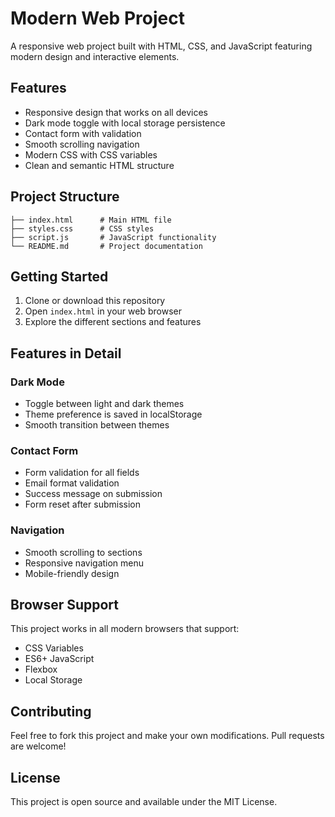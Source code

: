 # Modern Web Project

A responsive web project built with HTML, CSS, and JavaScript featuring modern design and interactive elements.

## Features

- Responsive design that works on all devices
- Dark mode toggle with local storage persistence
- Contact form with validation
- Smooth scrolling navigation
- Modern CSS with CSS variables
- Clean and semantic HTML structure

## Project Structure

```
├── index.html      # Main HTML file
├── styles.css      # CSS styles
├── script.js       # JavaScript functionality
└── README.md       # Project documentation
```

## Getting Started

1. Clone or download this repository
2. Open `index.html` in your web browser
3. Explore the different sections and features

## Features in Detail

### Dark Mode
- Toggle between light and dark themes
- Theme preference is saved in localStorage
- Smooth transition between themes

### Contact Form
- Form validation for all fields
- Email format validation
- Success message on submission
- Form reset after submission

### Navigation
- Smooth scrolling to sections
- Responsive navigation menu
- Mobile-friendly design

## Browser Support

This project works in all modern browsers that support:
- CSS Variables
- ES6+ JavaScript
- Flexbox
- Local Storage

## Contributing

Feel free to fork this project and make your own modifications. Pull requests are welcome!

## License

This project is open source and available under the MIT License. 